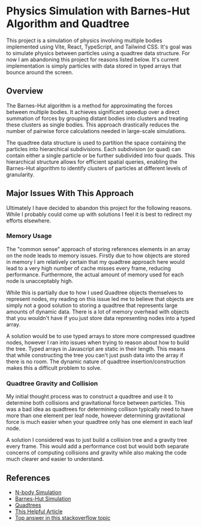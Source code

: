 # Physics Simulation with Barnes-Hut Algorithm and Quadtree

This project is a simulation of physics involving multiple bodies implemented using Vite, React, TypeScript, and Tailwind CSS. It's goal was to simulate physics between particles using a quadtree data structure. For now I am abandoning this project for reasons listed below. It's current implementation is simply particles with data stored in typed arrays that bounce around the screen.

## Overview

The Barnes-Hut algorithm is a method for approximating the forces between multiple bodies. It achieves significant speedup over a direct summation of forces by grouping distant bodies into clusters and treating these clusters as single bodies. This approach drastically reduces the number of pairwise force calculations needed in large-scale simulations.

The quadtree data structure is used to partition the space containing the particles into hierarchical subdivisions. Each subdivision (or quad) can contain either a single particle or be further subdivided into four quads. This hierarchical structure allows for efficient spatial queries, enabling the Barnes-Hut algorithm to identify clusters of particles at different levels of granularity.

## Major Issues With This Approach

Ultimately I have decided to abandon this project for the following reasons. While I probably could come up with solutions I feel it is best to redirect my efforts elsewhere.

### Memory Usage

The "common sense" approach of storing references elements in an array on the node leads to memory issues. Firstly due to how objects are stored in memory I am relatively certain that my quadtree approach here would lead to a very high number of cache misses every frame, reducing performance. Furthermore, the actual amount of memory used for each node is unacceptably high.

While this is partially due to how I used Quadtree objects themselves to represent nodes, my reading on this issue led me to believe that objects are simply not a good solution to storing a quadtree that represents large amounts of dynamic data. There is a lot of memory overhead with objects that you wouldn't have if you just store data representing nodes into a typed array.

A solution would be to use typed arrays to store more compressed quadtree nodes, however I ran into issues when trying to reason about how to build the tree. Typed arrays in Javascript are static in their length. This means that while constructing the tree you can't just push data into the array if there is no room. The dynamic nature of quadtree insertion/construction makes this a difficult problem to solve.

### Quadtree Gravity and Collision

My initial thought process was to construct a quadtree and use it to determine both collisions and gravitational force between particles. This was a bad idea as quadtrees for determining collison typically need to have more than one element per leaf node, however determining gravitational force is much easier when your quadtree only has one element in each leaf node.

A solution I considered was to just build a collision tree and a gravity tree every frame. This would add a performance cost but would both separate concerns of computing collisions and gravity while also making the code much clearer and easier to understand.

## References

- [N-body Simulation](https://en.wikipedia.org/wiki/N-body_simulation)
- [Barnes-Hut Simulation](https://en.wikipedia.org/wiki/Barnes%E2%80%93Hut_simulation)
- [Quadtrees](https://en.wikipedia.org/wiki/Quadtree)
- [This Helpful Article](http://arborjs.org/docs/barnes-hut)
- [Top answer in this stackoverflow topic](https://stackoverflow.com/questions/41946007/efficient-and-well-explained-implementation-of-a-quadtree-for-2d-collision-det)
